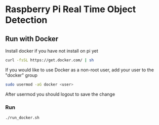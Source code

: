 # Raspberry Pi Real Time Object Detection

## Run with Docker

Install docker if you have not install on pi yet
```bash
curl -fsSL https://get.docker.com/ | sh
```

If you would like to use Docker as a non-root user, add your user to the "docker" group
```bash
sudo usermod -aG docker <user>
```

After usermod you should logout to save the change


### Run
```bash
./run_docker.sh
```
